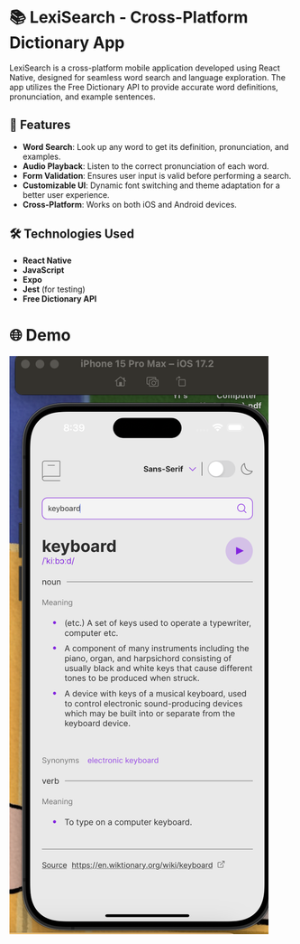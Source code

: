 # 📚 LexiSearch - Cross-Platform Dictionary App

LexiSearch is a cross-platform mobile application developed using React Native, designed for seamless word search and language exploration. The app utilizes the Free Dictionary API to provide accurate word definitions, pronunciation, and example sentences.

## 🚀 Features
- **Word Search**: Look up any word to get its definition, pronunciation, and examples.
- **Audio Playback**: Listen to the correct pronunciation of each word.
- **Form Validation**: Ensures user input is valid before performing a search.
- **Customizable UI**: Dynamic font switching and theme adaptation for a better user experience.
- **Cross-Platform**: Works on both iOS and Android devices.

## 🛠️ Technologies Used
- **React Native**
- **JavaScript**
- **Expo**
- **Jest** (for testing)
- **Free Dictionary API**

# 🌐 Demo 
![demo](design/Screenshot.png)

